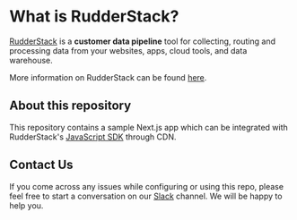 # What is RudderStack?

[RudderStack](https://rudderstack.com/) is a **customer data pipeline** tool for collecting, routing and processing data from your websites, apps, cloud tools, and data warehouse.

More information on RudderStack can be found [here](https://github.com/rudderlabs/rudder-server).
 
## About this repository

This repository contains a sample Next.js app which can be integrated with RudderStack's [JavaScript SDK](https://github.com/rudderlabs/rudder-sdk-js) through CDN.

## Contact Us

If you come across any issues while configuring or using this repo, please feel free to start a conversation on our [Slack](https://resources.rudderstack.com/join-rudderstack-slack) channel. We will be happy to help you.

